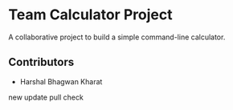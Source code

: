 ﻿# Team Calculator Project
A collaborative project to build a simple command-line calculator.

## Contributors
- Harshal Bhagwan Kharat


new update pull check



